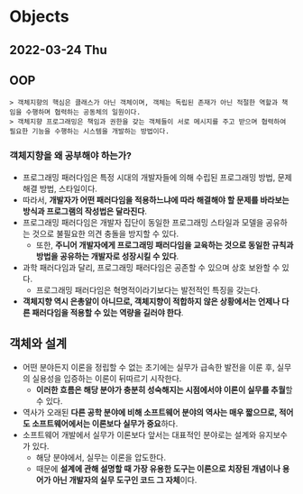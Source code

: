 # Objects
## 2022-03-24 Thu

## OOP
```
> 객체지향의 핵심은 클래스가 아닌 객체이며, 객체는 독립된 존재가 아닌 적절한 역할과 책임을 수행하며 협력하는 공동체의 일원이다.
> 객체지향 프로그래밍은 책임과 권한을 갖는 객체들이 서로 메시지를 주고 받으며 협력하여 필요한 기능을 수행하는 시스템을 개발하는 방법이다.
```

### 객체지향을 왜 공부해야 하는가?
* 프로그래밍 패러다임은 특정 시대의 개발자들에 의해 수립된 프로그래밍 방법, 문제 해결 방법, 스타일이다.
* 따라서, **개발자가 어떤 패러다임을 적용하느냐에 따라 해결해야 할 문제를 바라보는 방식과 프로그램의 작성법은 달라진다**.
* 프로그래밍 패러다임은 개발자 집단이 동일한 프로그래밍 스타일과 모델을 공유하는 것으로 불필요한 의견 충돌을 방지할 수 있다.
  * 또한, **주니어 개발자에게 프로그래밍 패러다임을 교육하는 것으로 동일한 규칙과 방법을 공유하는 개발자로 성장시킬 수 있다**.
* 과학 패러다임과 달리, 프로그래밍 패러다임은 공존할 수 있으며 상호 보완할 수 있다.
  * 프로그래밍 패러다임은 혁명적이라기보다는 발전적인 특징을 갖는다.
* **객체지향 역시 은총알이 아니므로, 객체지향이 적합하지 않은 상황에서는 언제나 다른 패러다임을 적용할 수 있는 역량을 길러야 한다**.

## 객체와 설계
* 어떤 분야든지 이론을 정립할 수 없는 초기에는 실무가 급속한 발전을 이룬 후, 실무의 실용성을 입증하는 이론이 뒤따르기 시작한다.
  * **이러한 흐름은 해당 분야가 충분히 성숙해지는 시점에서야 이론이 실무를 추월**할 수 있다.
* 역사가 오래된 **다른 공학 분야에 비해 소프트웨어 분야의 역사는 매우 짧으므로, 적어도 소프트웨어에서는 이론보다 실무가 중요**하다.
* 소프트웨어 개발에서 실무가 이론보다 앞서는 대표적인 분야로는 설계와 유지보수가 있다.
  * 해당 분야에서, 실무는 이론을 압도한다.
  * 때문에 **설계에 관해 설명할 때 가장 유용한 도구는 이론으로 치장된 개념이나 용어가 아닌 개발자의 실무 도구인 코드 그 자체**이다.